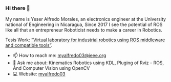 ### Hi there 👋

My name is Yeser Alfredo Morales, an electronics engineer at the University national of Engineering in Nicaragua, Since 2017 I see the potential of ROS like all that an entrepreneur Roboticist needs to make a career in Robotics. 

Tesis Work: [“Virtual laboratory for industrial robotics using ROS middleware and compatible tools”](http://repositorio.cnu.edu.ni/Record/RepoUNI3038). 

- 📫 How to reach me: myalfredo03@ieee.org
- 💬 Ask me about: Kinematics Robotics using KDL, Pluging of Rviz - ROS, And Computer Vision using OpenCV
- 💻 Website: [myalfredo03](https://myalfredo03.wordpress.com/)

<!--
**myalfred03/myalfred03** is a ✨ _special_ ✨ repository because its `README.md` (this file) appears on your GitHub profile.

Here are some ideas to get you started:

- 🔭 I’m currently working on ...
- 🌱 I’m currently learning ...
- 👯 I’m looking to collaborate on ...
- 🤔 I’m looking for help with ...
- 💬 Ask me about ...
- 📫 How to reach me: ...
- 😄 Pronouns: ...
- ⚡ Fun fact: ...
-->
